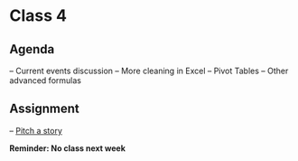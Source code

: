 # Class 4

## Agenda
– Current events discussion
– More cleaning in Excel
– Pivot Tables
– Other advanced formulas

## Assignment
– [Pitch a story](https://github.com/mlalexander/digitalframeworks-summer2019/blob/master/class4/assignment4.md)

**Reminder: No class next week**
